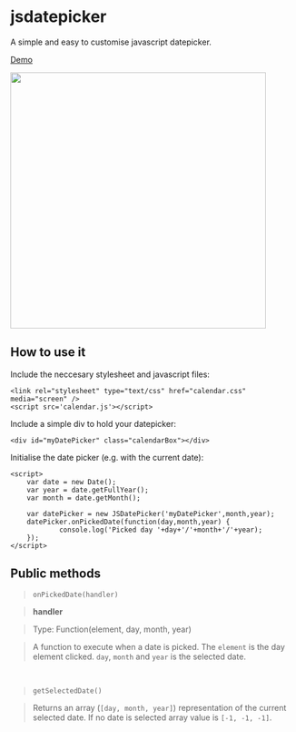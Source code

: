 # jsdatepicker
A simple and easy to customise javascript datepicker.

<a href="http://lucaslouca.github.io/jsdatepicker/">Demo</a>

<img src="https://cloud.githubusercontent.com/assets/10542894/6098126/5b1ea5d4-afd5-11e4-8665-53b481bab334.png" width="450"/>

## How to use it

Include the neccesary stylesheet and javascript files:
```
<link rel="stylesheet" type="text/css" href="calendar.css" media="screen" />
<script src='calendar.js'></script>
```

Include a simple div to hold your datepicker:
```
<div id="myDatePicker" class="calendarBox"></div>
```

Initialise the date picker (e.g. with the current date):
```
<script>
	var date = new Date();
	var year = date.getFullYear();
	var month = date.getMonth();
	
    var datePicker = new JSDatePicker('myDatePicker',month,year);
    datePicker.onPickedDate(function(day,month,year) {
			console.log('Picked day '+day+'/'+month+'/'+year);
    });	
</script>
```

## Public methods

> `onPickedDate(handler)`

>**handler**

>Type: Function(element, day, month, year)

>A function to execute when a date is picked. The `element` is the day element clicked. `day`, `month` and `year` is the selected date. 

<br>

> `getSelectedDate()`

>Returns an array (`[day, month, year]`) representation of the current selected date. If no date is selected array value is `[-1, -1, -1]`.

